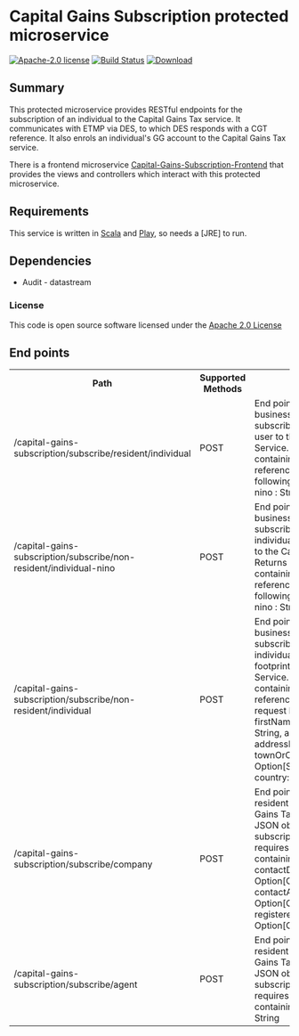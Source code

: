 # Capital Gains Subscription protected microservice

[![Apache-2.0 license](http://img.shields.io/badge/license-Apache-brightgreen.svg)](http://www.apache.org/licenses/LICENSE-2.0.html) [![Build Status](https://travis-ci.org/hmrc/capital-gains-subscription.svg)](https://travis-ci.org/hmrc/capital-gains-subscription) [![Download](https://api.bintray.com/packages/hmrc/releases/capital-gains-subscription/images/download.svg) ](https://bintray.com/hmrc/releases/capital-gains-subscription/_latestVersion)

## Summary

This protected microservice provides RESTful endpoints for the subscription of an individual to the Capital Gains Tax service. It communicates with ETMP via DES, to which DES responds with a CGT reference.
It also enrols an individual's GG account to the Capital Gains Tax service. 

There is a frontend microservice [Capital-Gains-Subscription-Frontend](https://github.com/hmrc/capital-gains-subscription-frontend) that provides the views and controllers which interact with this protected microservice.

## Requirements

This service is written in [Scala](http://www.scala-lang.org/) and [Play](http://playframework.com/), so needs a [JRE] to run.


## Dependencies

* Audit - datastream

### License

This code is open source software licensed under the [Apache 2.0 License]("http://www.apache.org/licenses/LICENSE-2.0.html")

## End points

<table>
    <tr>
        <th>Path</th>
        <th>Supported Methods</th>
        <th>Description</th>
    </tr>
    <tr>
        <td>/capital-gains-subscription/subscribe/resident/individual</td>
        <td>POST</td>
        <td>End point that registers a business partner in ETMP and subscribes a resident individual user to the Capital Gains Tax Service. Returns a JSON object containing a subscription reference. This requires the following request parameters: nino : String</td>
    </tr>
    <tr>
        <td>/capital-gains-subscription/subscribe/non-resident/individual-nino</td>
        <td>POST</td>
        <td>End point that registers a business partner in ETMP and subscribes a non-resident individual user known to HMRC to the Capital Gains Tax Service. Returns a JSON object containing a subscription reference. This requires the following request parameters: nino : String</td>
    </tr>
    <tr>
        <td>/capital-gains-subscription/subscribe/non-resident/individual</td>
        <td>POST</td>
        <td>End point that registers a business partner in ETMP and subscribes a non-resident individual user with no HMRC footprint to the Capital Gains Tax Service. Returns a JSON object containing a subscription reference. This requires a JSON request body containing:
              firstName: String,
              lastName: String,
              addressLineOne: String,
              addressLineTwo: Option[String],
              townOrCity: String,
              county: Option[String],
              postCode: String,
              country: String
        </td>
    </tr>
    <tr>
        <td>/capital-gains-subscription/subscribe/company</td>
        <td>POST</td>
        <td>End point that subscribes a non-resident company to the Capital Gains Tax Service. Returns a JSON object containing a subscription reference. This requires a JSON request body containing:
            sap: Option[String],
            contactDetailsModel: Option[ContactDetailsModel],
            contactAddress: Option[CompanyAddressModel],
            registeredAddress: Option[CompanyAddressModel]
        </td>
    </tr>
    <tr>
        <td>/capital-gains-subscription/subscribe/agent</td>
        <td>POST</td>
        <td>End point that enrols a non-resident agent to the Capital Gains Tax Service. Returns a JSON object containing a subscription reference. This requires a JSON request body containing:
            sap: String,
            arn: String
        </td>
    </tr>
</table>